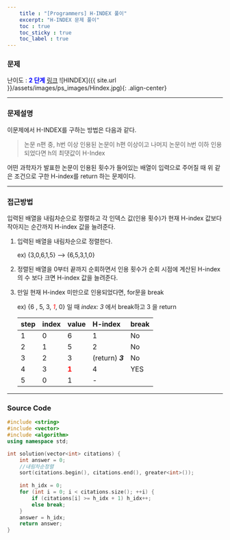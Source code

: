 ```yaml
---
    title : "[Programmers] H-INDEX 풀이"
    excerpt: "H-INDEX 문제 풀이"
    toc : true
    toc_sticky : true
    toc_label : true
---
```

### 문제
난이도 : <span style="color:blue">**2 단계**</span>
[링크]()
![HINDEX]({{ site.url }}/assets/images/ps_images/Hindex.jpg){: .align-center}

------
### 문제설명

이문제에서 H-INDEX를 구하는 방법은 다음과 같다.

>논문 n편 중, h번 이상 인용된 논문이 h편 이상이고 나머지 논문이 h번 이하 인용되었다면 h의 최댓값이 H-Index

어떤 과학자가 발표한 논문이 인용된 횟수가 들어있는 배열이 입력으로 주어질 때 위 같은 조건으로 구한 H-index를 return 하는 문제이다.

------
### 접근방법

입력된 배열을 내림차순으로 정렬하고 각 인덱스 값(인용 횟수)가 현재 H-index 값보다 작아지는 순간까지 H-index 값을 늘려준다.

1. 입력된 배열을 내림차순으로 정렬한다.
    
    ex) {3,0,6,1,5} --> {6,5,3,1,0}

2. 정렬된 배열을 0부터 끝까지 순회하면서 인용 횟수가 순회 시점에 계산된 H-index의 수 보다 크면 H-index 값을 늘려준다.
3. 만일 현재 H-index 미만으로 인용되었다면, for문을 break

    ex) 
     {6 , 5, 3, <span style="color:red">*1*</span>, 0} 일 때 *index: 3* 에서 break하고 3 을 return


    |step  |  index |value| H-index | break
    |:--- |:--- |:----|:-----|:---|
     1|0    |   6 | 1|No
    |2|1    |5|     2|No
    |3|2    |3|      (return) ***3***|No
    |4|3    |<span style="color:red">**1**</span>|      4       | YES
    |5|0    |1|             -|

------

### Source Code
```c++
#include <string>
#include <vector>
#include <algorithm>
using namespace std;

int solution(vector<int> citations) {
    int answer = 0;
    //내림차순정렬
    sort(citations.begin(), citations.end(), greater<int>());
        
    int h_idx = 0;
    for (int i = 0; i < citations.size(); ++i) {
        if (citations[i] >= h_idx + 1) h_idx++;
        else break;
    }
    answer = h_idx;
    return answer;
}
```